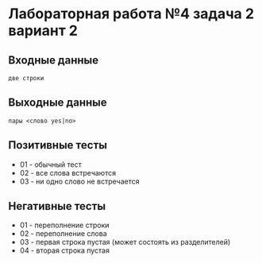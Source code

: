 # Лабораторная работа №4 задача 2 вариант 2

## Входные данные
    две строки

## Выходные данные 
    пары <слово yes|no>

## Позитивные тесты
 - 01 - обычный тест
 - 02 - все слова встречаются
 - 03 - ни одно слово не встречается

## Негативные тесты
 - 01 - переполнение строки
 - 02 - переполнение слова
 - 03 - первая строка пустая (может состоять из разделителей)
 - 04 - вторая строка пустая